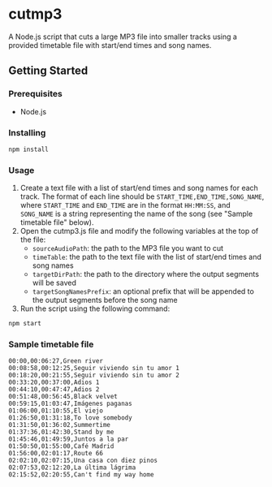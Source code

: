 # cutmp3
A Node.js script that cuts a large MP3 file into smaller tracks using a provided timetable file with start/end times and song names.

## Getting Started
### Prerequisites
* Node.js

### Installing
```bash
npm install
```

### Usage
1. Create a text file with a list of start/end times and song names for each track. The format of each line should be `START_TIME,END_TIME,SONG_NAME`, where `START_TIME` and `END_TIME` are in the format `HH:MM:SS`, and `SONG_NAME` is a string representing the name of the song (see "Sample timetable file" below).
1. Open the cutmp3.js file and modify the following variables at the top of the file:
    * `sourceAudioPath`: the path to the MP3 file you want to cut
    * `timeTable`: the path to the text file with the list of start/end times and song names
    * `targetDirPath`: the path to the directory where the output segments will be saved
    * `targetSongNamesPrefix`: an optional prefix that will be appended to the output segments before the song name
1. Run the script using the following command:
```bash
npm start
```

### Sample timetable file
```
00:00,00:06:27,Green river
00:08:58,00:12:25,Seguir viviendo sin tu amor 1
00:18:20,00:21:55,Seguir viviendo sin tu amor 2
00:33:20,00:37:00,Adios 1
00:44:10,00:47:47,Adios 2
00:51:48,00:56:45,Black velvet
00:59:15,01:03:47,Imágenes paganas
01:06:00,01:10:55,El viejo
01:26:50,01:31:18,To love somebody
01:31:50,01:36:02,Summertime
01:37:36,01:42:30,Stand by me
01:45:46,01:49:59,Juntos a la par
01:50:50,01:55:00,Café Madrid
01:56:00,02:01:17,Route 66
02:02:10,02:07:15,Una casa con diez pinos
02:07:53,02:12:20,La última lágrima
02:15:52,02:20:55,Can't find my way home
```